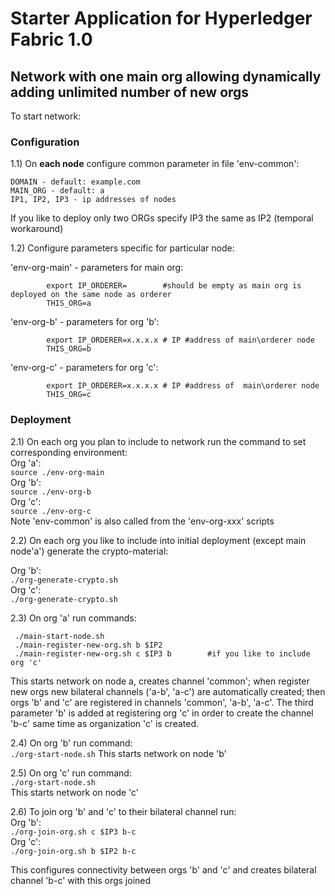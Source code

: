 # Starter Application for Hyperledger Fabric 1.0

## Network with one main org allowing dynamically adding unlimited number of new orgs 

 
To start network:

### Configuration
1.1) On **each node** configure common parameter in file 'env-common': 

```
DOMAIN - default: example.com 
MAIN_ORG - default: a
IP1, IP2, IP3 - ip addresses of nodes
```
If you like to deploy only two ORGs specify IP3 the same as IP2 (temporal workaround)

1.2) Configure parameters specific for particular node:

   'env-org-main' - parameters for main org:
```
        export IP_ORDERER=        #should be empty as main org is deployed on the same node as orderer 
        THIS_ORG=a
```   
   'env-org-b' - parameters for org 'b':
```
        export IP_ORDERER=x.x.x.x # IP #address of main\orderer node
        THIS_ORG=b
```   
   'env-org-c' - parameters for org 'c':
```
        export IP_ORDERER=x.x.x.x # IP #address of  main\orderer node
        THIS_ORG=c
```   

### Deployment

2.1) On each org you plan to include to network run the command to set corresponding environment:  
    Org 'a':      
    `source ./env-org-main`  
    Org 'b':  
    `source ./env-org-b`  
    Org 'c':  
    `source ./env-org-c`  
Note 'env-common' is also called from the 'env-org-xxx' scripts

2.2) On each org you like to include into initial deployment (except main node'a') generate the crypto-material:

Org 'b':  
       `./org-generate-crypto.sh`  
Org 'c':  
       `./org-generate-crypto.sh`

2.3) On org 'a' run commands:  
```
 ./main-start-node.sh
 ./main-register-new-org.sh b $IP2
 ./main-register-new-org.sh c $IP3 b        #if you like to include org 'c'
```

This starts network on node a, creates channel 'common'; when register new orgs new bilateral channels ('a-b', 'a-c') 
are automatically created; then orgs 'b' and 'c' are registered in channels 'common', 'a-b', 'a-c'.
The third parameter 'b' is added at registering org 'c' in order to create the channel 'b-c' same time as organization 'c' is created.


2.4) On org 'b' run command:  
    `./org-start-node.sh` 
This starts network on node 'b'

2.5) On org 'c' run command:  
    `./org-start-node.sh`     
This starts network on node 'c'
    
2.6) To join org 'b' and 'c' to their bilateral channel run:  
    Org 'b':  
    `./org-join-org.sh c $IP3 b-c`  
    Org 'c':  
    `./org-join-org.sh b $IP2 b-c` 

This configures connectivity between orgs 'b' and 'c' and creates bilateral channel 'b-c' with this orgs joined
     